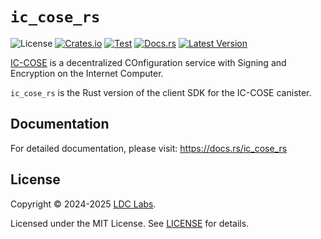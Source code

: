 # `ic_cose_rs`
![License](https://img.shields.io/crates/l/ic_cose_rs.svg)
[![Crates.io](https://img.shields.io/crates/d/ic_cose_rs.svg)](https://crates.io/crates/ic_cose_rs)
[![Test](https://github.com/ldclabs/ic-cose/actions/workflows/test.yml/badge.svg)](https://github.com/ldclabs/ic-cose/actions/workflows/test.yml)
[![Docs.rs](https://img.shields.io/docsrs/ic_cose_rs?label=docs.rs)](https://docs.rs/ic_cose_rs)
[![Latest Version](https://img.shields.io/crates/v/ic_cose_rs.svg)](https://crates.io/crates/ic_cose_rs)

[IC-COSE](https://github.com/ldclabs/ic-cose) is a decentralized COnfiguration service with Signing and Encryption on the Internet Computer.

`ic_cose_rs` is the Rust version of the client SDK for the IC-COSE canister.

## Documentation

For detailed documentation, please visit: https://docs.rs/ic_cose_rs

## License

Copyright © 2024-2025 [LDC Labs](https://github.com/ldclabs).

Licensed under the MIT License. See [LICENSE](../../LICENSE-MIT) for details.
